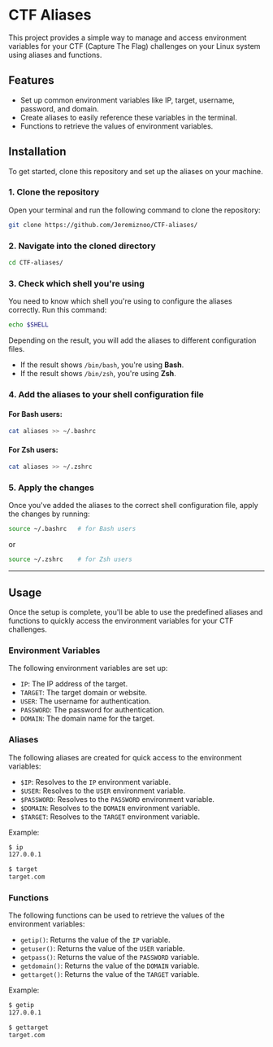 # CTF Aliases

This project provides a simple way to manage and access environment variables for your CTF (Capture The Flag) challenges on your Linux system using aliases and functions.

## Features
- Set up common environment variables like IP, target, username, password, and domain.
- Create aliases to easily reference these variables in the terminal.
- Functions to retrieve the values of environment variables.

## Installation

To get started, clone this repository and set up the aliases on your machine.

### 1. Clone the repository

Open your terminal and run the following command to clone the repository:

```bash
git clone https://github.com/Jeremiznoo/CTF-aliases/
```

### 2. Navigate into the cloned directory

```bash
cd CTF-aliases/
```

### 3. Check which shell you're using

You need to know which shell you're using to configure the aliases correctly. Run this command:

```bash
echo $SHELL
```

Depending on the result, you will add the aliases to different configuration files.

- If the result shows `/bin/bash`, you're using **Bash**.
- If the result shows `/bin/zsh`, you're using **Zsh**.

### 4. Add the aliases to your shell configuration file

#### For **Bash** users:
```bash
cat aliases >> ~/.bashrc
```

#### For **Zsh** users:
```bash
cat aliases >> ~/.zshrc
```

### 5. Apply the changes

Once you've added the aliases to the correct shell configuration file, apply the changes by running:

```bash
source ~/.bashrc   # for Bash users
```
or
```bash
source ~/.zshrc    # for Zsh users
```

---

## Usage

Once the setup is complete, you'll be able to use the predefined aliases and functions to quickly access the environment variables for your CTF challenges.

### Environment Variables
The following environment variables are set up:

- `IP`: The IP address of the target.
- `TARGET`: The target domain or website.
- `USER`: The username for authentication.
- `PASSWORD`: The password for authentication.
- `DOMAIN`: The domain name for the target.

### Aliases

The following aliases are created for quick access to the environment variables:

- `$IP`: Resolves to the `IP` environment variable.
- `$USER`: Resolves to the `USER` environment variable.
- `$PASSWORD`: Resolves to the `PASSWORD` environment variable.
- `$DOMAIN`: Resolves to the `DOMAIN` environment variable.
- `$TARGET`: Resolves to the `TARGET` environment variable.

Example:

```bash
$ ip
127.0.0.1

$ target
target.com
```

### Functions

The following functions can be used to retrieve the values of the environment variables:

- `getip()`: Returns the value of the `IP` variable.
- `getuser()`: Returns the value of the `USER` variable.
- `getpass()`: Returns the value of the `PASSWORD` variable.
- `getdomain()`: Returns the value of the `DOMAIN` variable.
- `gettarget()`: Returns the value of the `TARGET` variable.

Example:

```bash
$ getip
127.0.0.1

$ gettarget
target.com
```
